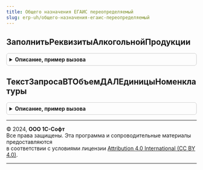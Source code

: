 ```yaml
---
title: Общего назначения ЕГАИС переопределяемый
slug: erp-uh/общего-назначения-егаис-переопределяемый
---
```



## ЗаполнитьРеквизитыАлкогольнойПродукции
<details style="margin: 1em 0; padding: 0.5em; border: 1px solid #ccc; border-radius: 6px;">

<summary style="font-weight: bold; cursor: pointer;">Описание, пример вызова</summary>

```bsl

// Заполняет в переданной таблице значений реквизиты: Крепость, ВидПродукции и Объем.
//
// Параметры:
//  ТаблицаНоменклатуры - ТаблицаЗначений - таблица номенклатуры с колонками: НомерСтроки, Номенклатура.
Процедура ЗаполнитьРеквизитыАлкогольнойПродукции(ТаблицаНоменклатуры) Экспорт
```

Пример вызова
```bsl
ОбщегоНазначенияЕГАИСПереопределяемый.ЗаполнитьРеквизитыАлкогольнойПродукции(ТаблицаНоменклатуры) 
```
</details>

## ТекстЗапросаВТОбъемДАЛЕдиницыНоменклатуры
<details style="margin: 1em 0; padding: 0.5em; border: 1px solid #ccc; border-radius: 6px;">

<summary style="font-weight: bold; cursor: pointer;">Описание, пример вызова</summary>

```bsl

//Заполняет текст запроса для формирования временной таблицы коэффициентов пересчета базовых единиц измерения
//   номенклатуры в объем ЕГАИС (декалитры).
//
//Параметры:
//  ТекстЗапроса        - Строка - Заполняемый текст запроса.
//  ИмяТаблицыТовары    - Строка - Имя таблицы с колонками: Номенклатура, Характеристика.
//  ИмяВременнойТаблицы - Строка - Имя результирующей временной таблицы.
Процедура ТекстЗапросаВТОбъемДАЛЕдиницыНоменклатуры(ТекстЗапроса, ИмяТаблицыТовары, ИмяВременнойТаблицы) Экспорт
```

Пример вызова
```bsl
ОбщегоНазначенияЕГАИСПереопределяемый.ТекстЗапросаВТОбъемДАЛЕдиницыНоменклатуры(ТекстЗапроса, ИмяТаблицыТовары, ИмяВременнойТаблицы) 
```
</details>

---

© 2024, **ООО 1С-Софт**  
Все права защищены. Эта программа и сопроводительные материалы предоставляются  
в соответствии с условиями лицензии [Attribution 4.0 International (CC BY 4.0)](https://creativecommons.org/licenses/by/4.0/legalcode).

---
